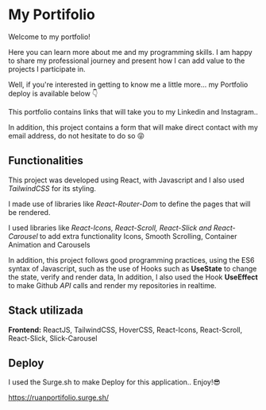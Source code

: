 
# My Portifolio

Welcome to my portfolio!

Here you can learn more about me and my programming skills.
I am happy to share my professional journey and present how I can add value to the projects I participate in.

Well, if you're interested in getting to know me a little more... my Portfolio deploy is available below 👇

This portfolio contains links that will take you to my Linkedin and Instagram..

In addition, this project contains a form that will make direct contact with my email address, do not hesitate to do so 😝



## Functionalities

This project was developed using React, with Javascript and I also used *TailwindCSS* for its styling.

I made use of libraries like *React-Router-Dom* to define the pages that will be rendered.

I used libraries like *React-Icons, React-Scroll, React-Slick and React-Carousel* to add extra functionality Icons, Smooth Scrolling, Container Animation and Carousels

In addition, this project follows good programming practices, using the ES6 syntax of Javascript, such as the use of Hooks such as **UseState** to change the state, verify and render data, In addition, I also used the Hook **UseEffect** to make Github *API* calls and render my repositories in realtime.




## Stack utilizada

**Frontend:** ReactJS, TailwindCSS, HoverCSS, React-Icons, React-Scroll, React-Slick, Slick-Carousel 


## Deploy

I used the Surge.sh to make Deploy for this application..
Enjoy!😎

https://ruanportifolio.surge.sh/